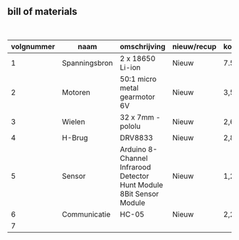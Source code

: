 ## bill of materials
<br />

|volgnummer|naam|omschrijving|nieuw/recup|kostprijs/stuk|aantal|subtotaal|
|----------|--------------|----------------|-----------|---------|------|---------|
|         1|Spanningsbron    | 2 x 18650 Li-ion |Nieuw |7.52 euro |2      |15.04|
|         2|Motoren          | 50:1 micro metal gearmotor 6V |Nieuw          |3,5       |2      | 7        |
|         3|Wielen    |32 x 7mm - pololu            |Nieuw           |2,62              |2      |4,64         |
|         4|H-Brug    |DRV8833            |Nieuw           |2,85             |1      |2,85         |
|         5|Sensor    |Arduino 8-Channel Infrarood Detector Hunt Module 8Bit Sensor Module            |Nieuw           |1,24              |1      |1,24         |
|         6|Communicatie    |HC-05            |Nieuw           |2,20              |1      |2,20        |
|         7|    |            |           |              |      |         |

